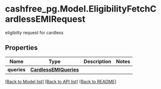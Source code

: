 # cashfree_pg.Model.EligibilityFetchCardlessEMIRequest
eligibilty request for cardless

## Properties

Name | Type | Description | Notes
------------ | ------------- | ------------- | -------------
**queries** | [**CardlessEMIQueries**](CardlessEMIQueries.md) |  | 

[[Back to Model list]](../README.md#documentation-for-models) [[Back to API list]](../README.md#documentation-for-api-endpoints) [[Back to README]](../README.md)

